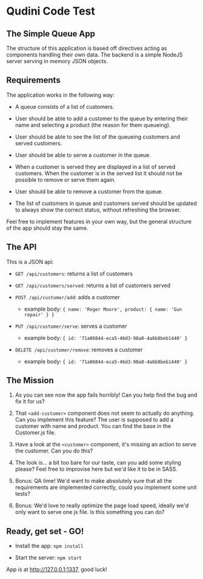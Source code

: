# Qudini Code Test

## The Simple Queue App

The structure of this application is based off directives acting as components handling their own data. The backend is a simple
NodeJS server serving in memory JSON objects.

## Requirements

The application works in the following way:

 - A queue consists of a list of customers.

 - User should be able to add a customer to the queue by entering their name and selecting a product (the reason for them queueing).

 - User should be able to see the list of the queueing customers and served customers.

 - User should be able to serve a customer in the queue.

 - When a customer is served they are displayed in a list of served customers. When the customer is in the served list it should not be possible to remove or serve them again.

 - User should be able to remove a customer from the queue.

 - The list of customers in queue and customers served should be updated to always show the correct status, without refreshing the browser.

Feel free to implement features in your own way, but the general structure of the app should stay the same.

## The API

This is a JSON api:

 - `GET /api/customers`: returns a list of customers

 - `GET /api/customers/served`: returns a list of customers served

 - `POST /api/customer/add`: adds a customer
    - example body: `{ name: 'Roger Moore', product: { name: 'Gun repair' } }`

 - `PUT /api/customer/serve`: serves a customer
    - example body: `{ id: '71a06844-eca5-46d3-98a0-4a6b8beb1440' }`

 - `DELETE /api/customer/remove`: removes a customer
    - example body: `{ id: '71a06844-eca5-46d3-98a0-4a6b8beb1440' }`

## The Mission

 1. As you can see now the app fails horribly! Can you help find the bug and fix it for us?

 2. That `<add-customer>` component does not seem to actually do anything. Can you implement this feature? The user is supposed to add a customer with name and product. You can find the base in the Customer.js file.

 3. Have a look at the `<customer>` component, it's missing an action to serve the customer. Can you do this?

 4. The look is... a bit too bare for our taste, can you add some styling please? Feel free to improvise here but we'd like it to be in SASS.
 
 5. Bonus: QA time! We'd want to make absolutely sure that all the requirements are implemented correctly, could you implement some unit tests?

 6. Bonus: We'd love to really optimize the page load speed, ideally we'd only want to serve one js file. Is this something you can do?

## Ready, get set - GO!

 - Install the app: `npm install`

 - Start the server: `npm start`

App is at http://127.0.0.1:1337, good luck!
